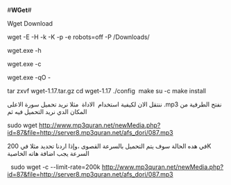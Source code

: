 
#**WGet**#

Wget Download 

wget -E -H -k -K -p -e robots=off -P /Downloads/

wget.exe -h

wget.exe -c

wget.exe -qO - 

tar zxvf wget-1.17.tar.gz
cd wget-1.17
./config
 make
su -c make install

ننتقل الان لكيفية استخدام  الاداة 
مثلا نريد تحميل سورة الاعلى .mp3 نفتح الطرفية من المكان الدي نريد التحميل فيه ثم

sudo wget http://www.mp3quran.net/newMedia.php?id=87&file=http://server8.mp3quran.net/afs_dori/087.mp3

في هده الحالة سوف يتم التحميل بالسرعة القصوى ،وإذا اردنا تحديد مثلا في 200K السرعة يجب اضافة هاته الخاصية

  sudo wget -c --limit-rate=200k http://www.mp3quran.net/newMedia.php?id=87&file=http://server8.mp3quran.net/afs_dori/087.mp3
